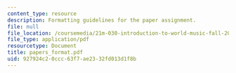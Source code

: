 ```yaml
---
content_type: resource
description: Formatting guidelines for the paper assignment.
file: null
file_location: /coursemedia/21m-030-introduction-to-world-music-fall-2006/927924c20ccc63f7ae2332fd013d1f8b_papers_format.pdf
file_type: application/pdf
resourcetype: Document
title: papers_format.pdf
uid: 927924c2-0ccc-63f7-ae23-32fd013d1f8b
---
```

